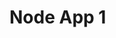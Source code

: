 
<style>
.body-color: yellow;
</style>
</head>
<body class="body-color">
<h1>Node App 1</h1>
 </body>
